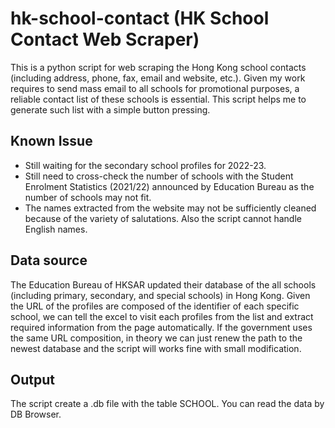 # hk-school-contact (HK School Contact Web Scraper)
This is a python script for web scraping the Hong Kong school contacts (including address, phone, fax, email and website, etc.). Given my work requires to send mass email to all schools for promotional purposes, a reliable contact list of these schools is essential. This script helps me to generate such list with a simple button pressing.

## Known Issue
- Still waiting for the secondary school profiles for 2022-23.
- Still need to cross-check the number of schools with the Student Enrolment Statistics (2021/22) announced by Education Bureau as the number of schools may not fit.
- The names extracted from the website may not be sufficiently cleaned because of the variety of salutations. Also the script cannot handle English names.

## Data source
The Education Bureau of HKSAR updated their database of the all schools (including primary, secondary, and special schools) in Hong Kong. Given the URL of the profiles are composed of the identifier of each specific school, we can tell the excel to visit each profiles from the list and extract required information from the page automatically. If the government uses the same URL composition, in theory we can just renew the path to the newest database and the script will works fine with small modification.

## Output
The script create a .db file with the table SCHOOL. You can read the data by DB Browser.
